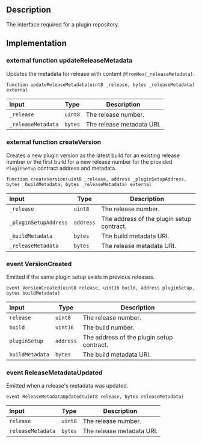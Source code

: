 ## Description

The interface required for a plugin repository.

## Implementation

### external function updateReleaseMetadata

Updates the metadata for release with content `@fromHex(_releaseMetadata)`.

```solidity
function updateReleaseMetadata(uint8 _release, bytes _releaseMetadata) external
```

| Input              | Type    | Description               |
| :----------------- | ------- | ------------------------- |
| `_release`         | `uint8` | The release number.       |
| `_releaseMetadata` | `bytes` | The release metadata URI. |

### external function createVersion

Creates a new plugin version as the latest build for an existing release number or the first build for a new release number for the provided `PluginSetup` contract address and metadata.

```solidity
function createVersion(uint8 _release, address _pluginSetupAddress, bytes _buildMetadata, bytes _releaseMetadata) external
```

| Input                 | Type      | Description                               |
| :-------------------- | --------- | ----------------------------------------- |
| `_release`            | `uint8`   | The release number.                       |
| `_pluginSetupAddress` | `address` | The address of the plugin setup contract. |
| `_buildMetadata`      | `bytes`   | The build metadata URI.                   |
| `_releaseMetadata`    | `bytes`   | The release metadata URI.                 |

### event VersionCreated

Emitted if the same plugin setup exists in previous releases.

```solidity
event VersionCreated(uint8 release, uint16 build, address pluginSetup, bytes buildMetadata)
```

| Input           | Type      | Description                               |
| :-------------- | --------- | ----------------------------------------- |
| `release`       | `uint8`   | The release number.                       |
| `build`         | `uint16`  | The build number.                         |
| `pluginSetup`   | `address` | The address of the plugin setup contract. |
| `buildMetadata` | `bytes`   | The build metadata URI.                   |

### event ReleaseMetadataUpdated

Emitted when a release's metadata was updated.

```solidity
event ReleaseMetadataUpdated(uint8 release, bytes releaseMetadata)
```

| Input             | Type    | Description               |
| :---------------- | ------- | ------------------------- |
| `release`         | `uint8` | The release number.       |
| `releaseMetadata` | `bytes` | The release metadata URI. |

<!--CONTRACT_END-->
